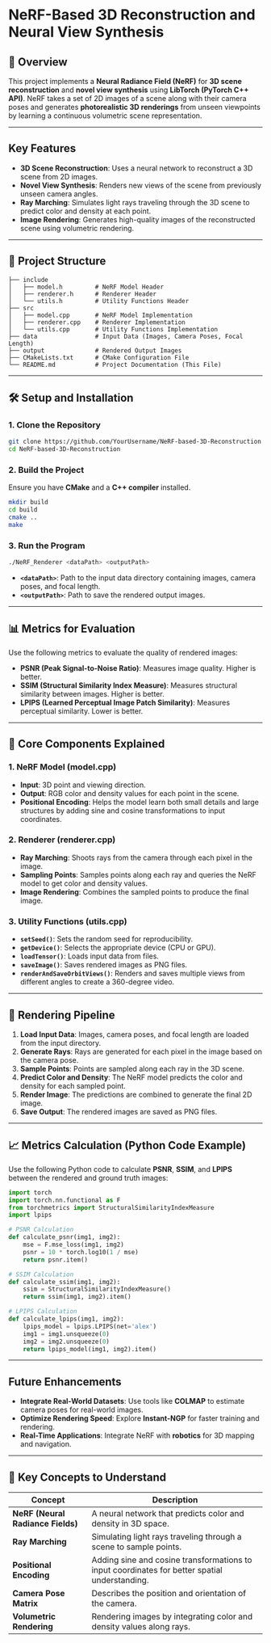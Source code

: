 # **NeRF-Based 3D Reconstruction and Neural View Synthesis**

## 📖 **Overview**
This project implements a **Neural Radiance Field (NeRF)** for **3D scene reconstruction** and **novel view synthesis** using **LibTorch (PyTorch C++ API)**. NeRF takes a set of 2D images of a scene along with their camera poses and generates **photorealistic 3D renderings** from unseen viewpoints by learning a continuous volumetric scene representation.

---

## **Key Features**
- **3D Scene Reconstruction**: Uses a neural network to reconstruct a 3D scene from 2D images.
- **Novel View Synthesis**: Renders new views of the scene from previously unseen camera angles.
- **Ray Marching**: Simulates light rays traveling through the 3D scene to predict color and density at each point.
- **Image Rendering**: Generates high-quality images of the reconstructed scene using volumetric rendering.

---

## 📂 **Project Structure**
```
├── include
│   ├── model.h         # NeRF Model Header
│   ├── renderer.h      # Renderer Header
│   └── utils.h         # Utility Functions Header
├── src
│   ├── model.cpp       # NeRF Model Implementation
│   ├── renderer.cpp    # Renderer Implementation
│   └── utils.cpp       # Utility Functions Implementation
├── data                # Input Data (Images, Camera Poses, Focal Length)
├── output              # Rendered Output Images
├── CMakeLists.txt      # CMake Configuration File
└── README.md           # Project Documentation (This File)
```

---

## 🛠 **Setup and Installation**
### **1. Clone the Repository**
```bash
git clone https://github.com/YourUsername/NeRF-based-3D-Reconstruction.git
cd NeRF-based-3D-Reconstruction
```

### **2. Build the Project**
Ensure you have **CMake** and a **C++ compiler** installed.
```bash
mkdir build
cd build
cmake ..
make
```

### **3. Run the Program**
```bash
./NeRF_Renderer <dataPath> <outputPath>
```
- **`<dataPath>`**: Path to the input data directory containing images, camera poses, and focal length.
- **`<outputPath>`**: Path to save the rendered output images.

---

## 📊 **Metrics for Evaluation**
Use the following metrics to evaluate the quality of rendered images:
- **PSNR (Peak Signal-to-Noise Ratio)**: Measures image quality. Higher is better.
- **SSIM (Structural Similarity Index Measure)**: Measures structural similarity between images. Higher is better.
- **LPIPS (Learned Perceptual Image Patch Similarity)**: Measures perceptual similarity. Lower is better.

---

## 🔧 **Core Components Explained**

### **1. NeRF Model (model.cpp)**
- **Input**: 3D point and viewing direction.
- **Output**: RGB color and density values for each point in the scene.
- **Positional Encoding**: Helps the model learn both small details and large structures by adding sine and cosine transformations to input coordinates.

### **2. Renderer (renderer.cpp)**
- **Ray Marching**: Shoots rays from the camera through each pixel in the image.
- **Sampling Points**: Samples points along each ray and queries the NeRF model to get color and density values.
- **Image Rendering**: Combines the sampled points to produce the final image.

### **3. Utility Functions (utils.cpp)**
- **`setSeed()`**: Sets the random seed for reproducibility.
- **`getDevice()`**: Selects the appropriate device (CPU or GPU).
- **`loadTensor()`**: Loads input data from files.
- **`saveImage()`**: Saves rendered images as PNG files.
- **`renderAndSaveOrbitViews()`**: Renders and saves multiple views from different angles to create a 360-degree video.

---

## 🎨 **Rendering Pipeline**
1. **Load Input Data**: Images, camera poses, and focal length are loaded from the input directory.
2. **Generate Rays**: Rays are generated for each pixel in the image based on the camera pose.
3. **Sample Points**: Points are sampled along each ray in the 3D scene.
4. **Predict Color and Density**: The NeRF model predicts the color and density for each sampled point.
5. **Render Image**: The predictions are combined to generate the final 2D image.
6. **Save Output**: The rendered images are saved as PNG files.

---

## 📈 **Metrics Calculation (Python Code Example)**
Use the following Python code to calculate **PSNR**, **SSIM**, and **LPIPS** between the rendered and ground truth images:
```python
import torch
import torch.nn.functional as F
from torchmetrics import StructuralSimilarityIndexMeasure
import lpips

# PSNR Calculation
def calculate_psnr(img1, img2):
    mse = F.mse_loss(img1, img2)
    psnr = 10 * torch.log10(1 / mse)
    return psnr.item()

# SSIM Calculation
def calculate_ssim(img1, img2):
    ssim = StructuralSimilarityIndexMeasure()
    return ssim(img1, img2).item()

# LPIPS Calculation
def calculate_lpips(img1, img2):
    lpips_model = lpips.LPIPS(net='alex')
    img1 = img1.unsqueeze(0)
    img2 = img2.unsqueeze(0)
    return lpips_model(img1, img2).item()
```

---

## **Future Enhancements**
- **Integrate Real-World Datasets**: Use tools like **COLMAP** to estimate camera poses for real-world images.
- **Optimize Rendering Speed**: Explore **Instant-NGP** for faster training and rendering.
- **Real-Time Applications**: Integrate NeRF with **robotics** for 3D mapping and navigation.

---

## 🧩 **Key Concepts to Understand**
| **Concept**              | **Description**                                             |
|--------------------------|-------------------------------------------------------------|
| **NeRF (Neural Radiance Fields)** | A neural network that predicts color and density in 3D space. |
| **Ray Marching**          | Simulating light rays traveling through a scene to sample points. |
| **Positional Encoding**   | Adding sine and cosine transformations to input coordinates for better spatial understanding. |
| **Camera Pose Matrix**    | Describes the position and orientation of the camera.       |
| **Volumetric Rendering**  | Rendering images by integrating color and density values along rays. |


